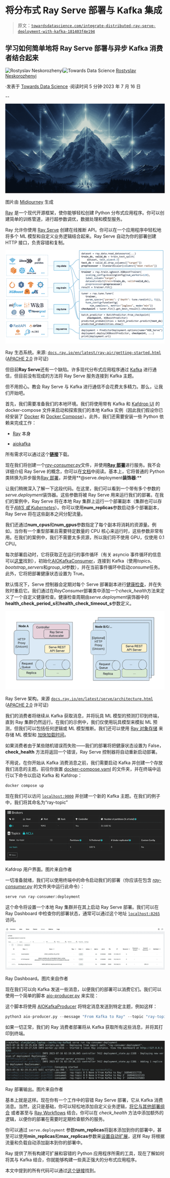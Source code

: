 # 将分布式 Ray Serve 部署与 Kafka 集成

> 原文：[`towardsdatascience.com/integrate-distributed-ray-serve-deployment-with-kafka-181403f4e194`](https://towardsdatascience.com/integrate-distributed-ray-serve-deployment-with-kafka-181403f4e194)

## 学习如何简单地将 Ray Serve 部署与异步 Kafka 消费者结合起来

[](https://medium.com/@slanjr?source=post_page-----181403f4e194--------------------------------)![Rostyslav Neskorozhenyi](https://medium.com/@slanjr?source=post_page-----181403f4e194--------------------------------)[](https://towardsdatascience.com/?source=post_page-----181403f4e194--------------------------------)![Towards Data Science](https://towardsdatascience.com/?source=post_page-----181403f4e194--------------------------------) [Rostyslav Neskorozhenyi](https://medium.com/@slanjr?source=post_page-----181403f4e194--------------------------------)

·发表于 [Towards Data Science](https://towardsdatascience.com/?source=post_page-----181403f4e194--------------------------------) ·阅读时间 5 分钟·2023 年 7 月 16 日

--

![](img/86f8c4b46bf6189e1dc7d0edbd8945ac.png)

图片由 [Midjourney](https://www.midjourney.com/) 生成

[Ray](https://github.com/ray-project/ray) 是一个现代开源框架，使你能够轻松创建 Python 分布式应用程序。你可以创建简单的训练管道，进行超参数调优，数据处理和模型服务。

Ray 允许你使用 [Ray Serve](https://docs.ray.io/en/latest/serve/index.html) 创建在线推断 API。你可以在一个应用程序中轻松地将多个 ML 模型和自定义业务逻辑结合起来。Ray Serve 自动为你的部署创建 HTTP 接口，负责容错和复制。

![](img/93c068fcae1fe686691387d9f713af16.png)

Ray 生态系统。来源: [`docs.ray.io/en/latest/ray-air/getting-started.html`](https://docs.ray.io/en/latest/ray-air/getting-started.html) ([APACHE 2.0](https://github.com/ray-project/ray/blob/releases/2.6.1/LICENSE) 许可证)

但目前**Ray Serve**还有一个缺陷。许多现代分布式应用程序通过 [Kafka](https://kafka.apache.org/) 进行通信，但目前没有现成的方法将 Ray Serve 服务连接到 Kafka 主题。

但不用担心。教会 Ray Serve 与 Kafka 进行通信不会花费太多精力。那么，让我们开始吧。

首先，我们需要准备我们的本地环境。我们将使用带有 Kafka 和 [Kafdrop UI](https://github.com/obsidiandynamics/kafdrop) 的 docker-compose 文件来启动和探索我们的本地 Kafka 实例（因此我们假设你已经安装了 [Docker](https://docs.docker.com/engine/install/ubuntu/) 和 [Docker Compose](https://docs.docker.com/compose/install/linux/#install-using-the-repository)）。此外，我们还需要安装一些 Python 依赖来完成工作：

+   [Ray](https://github.com/ray-project/ray) 本身

+   [aiokafka](https://github.com/aio-libs/aiokafka)

所有需求可以通过这个[**链接**](https://github.com/slanj/ray-serve-kafka/blob/main/requirements.txt)下载。

现在我们将创建一个[*ray-consumer.py*](https://github.com/slanj/ray-serve-kafka/blob/main/ray-consumer.py)文件，并使用[**Ray 部署**](https://docs.ray.io/en/latest/serve/key-concepts.html#deployment)进行服务。我不会详细介绍 Ray Serve 的概念，你可以在[文档](https://docs.ray.io/en/latest/serve/getting_started.html)中阅读。基本上，它将普通的 Python 类转换为异步服务[Ray 部署](https://docs.ray.io/en/latest/serve/key-concepts.html#deployment)，并使用**@serve.deployment**装饰器**:**

让我们稍微深入了解一下这段代码。在这里，我们可以看到一个带有多个参数的*serve.deployment*装饰器。这些参数将被 Ray Serve 用来运行我们的部署。在我们的案例中，Ray Serve 将在本地 Ray 集群上运行一个部署副本（集群也可以存在于[*AWS 或 Kubernetes*](https://docs.ray.io/en/latest/cluster/getting-started.html)）。你可以使用**num_replicas**参数启动多个部署副本，Ray Serve 将在这些副本之间分配流量。

我们还通过**num_cpus**和**num_gpus**参数指定了每个副本将消耗的资源量。例如，当你有一个重型部署且需要特定数量的 CPU 核心来运行时，这些参数非常有用。在我们的案例中，我们不需要太多资源，所以我们将不使用 GPU，仅使用 0.1 CPU。

每次部署启动时，它将获取正在运行的事件循环（有关 asyncio 事件循环的信息可以[这里](https://superfastpython.com/asyncio-event-loop/)找到），初始化[AIOKafkaConsumer](https://aiokafka.readthedocs.io/en/stable/consumer.html)，连接到 Kafka（使用*topics*、*bootstrap_servers*和*group_id*参数），并在当前事件循环中启动*consume*任务。此外，它将把部署健康状态设置为 True。

默认情况下，Serve 控制器会定期对每个 Serve 部署副本进行[健康检查](https://docs.ray.io/en/latest/serve/production-guide/fault-tolerance.html)，并在失败时重启它。我们通过在*RayConsumer*部署类中添加一个*check_health*方法来定义了一个自定义健康检查。健康检查周期由*serve.deployment*装饰器中的**health_check_period_s**和**health_check_timeout_s**参数定义。

![](img/6a5171bdd11207330b93d84f57385aea.png)

Ray Serve 架构。来源 [`docs.ray.io/en/latest/serve/architecture.html`](https://docs.ray.io/en/latest/serve/architecture.html) ([APACHE 2.0](https://github.com/ray-project/ray/blob/releases/2.6.1/LICENSE) 许可证)

我们的消费者将继续从 Kafka 获取消息，并将玩具 ML 模型的预测打印到终端，直到 Ray 集群仍然运行。在我们的示例中，我们仅使用玩具模型来模拟 ML 预测，但我们可以包括任何逻辑或 ML 模型推断。我们还可以使用 [Ray 对象存储](https://docs.ray.io/en/latest/ray-core/objects.html) 来存储 ML 模型和 [加快加载时间](https://medium.com/ibm-data-ai/how-to-load-pytorch-models-340-times-faster-with-ray-8be751a6944c)。

如果消费者由于某些随机错误而失败——我们的部署将把健康状态设置为 False，**check_health** 方法将返回一个错误，Ray Serve 控制器将自动重新启动部署。

不用说，在你开始从 Kafka 消费消息之前，我们需要启动 Kafka 并创建一个存放我们消息的主题。前往你放置 [docker-compose.yaml](https://github.com/slanj/ray-serve-kafka/blob/main/docker-compose.yaml) 的文件夹，并在终端中运行以下命令以启动 Kafka 和 Kafdrop：

```py
docker compose up
```

现在我们可以访问 [`localhost:9000`](http://localhost:9000) 并创建一个新的 Kafka 主题。在我们的例子中，我们将其命名为“ray-topic”

![](img/b550a643616984f7ce5ea368ace98ad9.png)

Kafdrop 用户界面。图片来自作者

一切准备就绪，我们可以使用终端中的命令启动我们的部署（你应该在包含 [*ray-consumer.py*](https://github.com/slanj/ray-serve-kafka/blob/main/ray-consumer.py) 的文件夹中运行此命令）：

```py
serve run ray-consumer:deployment
```

这个命令将设置一个本地 Ray 集群并在其上启动 Ray Serve 部署。我们可以在 Ray Dashboard 中检查你的部署状态，通常可以通过这个地址 [`localhost:8265`](http://localhost:8265) 访问。

![](img/56921ff96966851db92df4604602fa98.png)

Ray Dashboard。图片来自作者

现在我们可以向 Kafka 发送一些消息，以便我们的部署可以消费它们。我们可以使用一个简单的脚本 [aio-producer.py](https://github.com/slanj/ray-serve-kafka/blob/main/aio-producer.py) 来实现：

这个脚本将使用 [AIOKafkaProducer](https://aiokafka.readthedocs.io/en/stable/producer.html) 将特定消息发送到特定主题，例如这样：

```py
python3 aio-producer.py --message "From Kafka to Ray" --topic "ray-topic"
```

如果一切正常，我们的 Ray 消费者部署将从 Kafka 获取所有这些消息，并将其打印到终端。

![](img/e248114d092042f9417bdf2944ae87ef.png)

Ray 部署输出。图片来自作者

基本上就是这样。现在你有一个工作中的容错 Ray Serve 部署，它从 Kafka 消费消息。当然，这只是基础，你可以轻松地添加自定义业务逻辑，[将它与其他部署组合](https://docs.ray.io/en/latest/serve/model_composition.html) 或者甚至与 [Ray Workflows](https://docs.ray.io/en/latest/workflows/index.html) 结合。你可以在 *check_health* 方法中添加额外的逻辑，以便你的部署在需要时定期检查额外的服务。

你可以通过 `serve.deployment` 参数**num_replicas**将副本添加到你的部署中，甚至可以使用**min_replicas**和**max_replicas**参数来[设置自动扩展](https://docs.ray.io/en/latest/serve/scaling-and-resource-allocation.html)，这样 Ray 将根据流量和负载自动添加副本到你的部署中。

Ray 提供了所有构建可扩展和容错的 Python 应用程序所需的工具，现在了解如何将其与 Kafka 结合，你就能够构建一些真正强大的分布式应用程序。

本文中提到的所有代码可以通过[这个链接](https://github.com/slanj/ray-serve-kafka/)找到。
